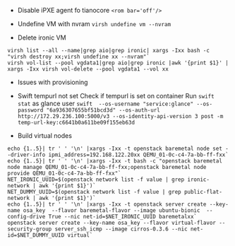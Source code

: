 - Disable iPXE agent fo tianocore
`<rom bar='off'/>`

- Undefine VM with nvram
`virsh undefine vm --nvram`

- Delete ironic VM
```
virsh list --all --name|grep aio|grep ironic| xargs -Ixx bash -c "virsh destroy xx;virsh undefine xx --nvram"`
virsh vol-list --pool vgdata1|grep aio|grep ironic |awk '{print $1}' | xargs -Ixx virsh vol-delete --pool vgdata1 --vol xx
```


* Issues with provisioning
- Swift tempurl not set
  Check if tempurl is set on container
  Run `swift stat` as glance user
`swift  --os-username "service:glance" --os-password "6a936307655bf51bcd3d" --os-auth-url http://172.29.236.100:5000/v3 --os-identity-api-version 3 post -m temp-url-key:c6641b0a611be09f155eb63d`

* Build virtual nodes
```
echo {1..5}| tr ' ' '\n' |xargs -Ixx -t openstack baremetal node set --driver-info ipmi_address=192.168.122.20xx QEMU_01-0c-c4-7a-bb-ff-fxx`
echo {1..5}| tr ' ' '\n' |xargs -Ixx -t bash -c "openstack baremetal node manage QEMU_01-0c-c4-7a-bb-ff-fxx;openstack baremetal node provide QEMU_01-0c-c4-7a-bb-ff-fxx"`
NET_IRONIC_UUID=$(openstack network list -f value | grep ironic-network | awk '{print $1}')`
NET_DUMMY_UUID=$(openstack network list -f value | grep public-flat-network | awk '{print $1}')`
echo {1..5}| tr ' ' '\n' |xargs -Ixx -t openstack server create --key-name osa_key  --flavor baremetal-flavor --image ubuntu-bionic  --config-drive True --nic net-id=$NET_IRONIC_UUID baremetalxx`
openstack server create --key-name osa_key --flavor virtual-flavor --security-group server_ssh_icmp --image cirros-0.3.6 --nic net-id=$NET_DUMMY_UUID virtual`
```
